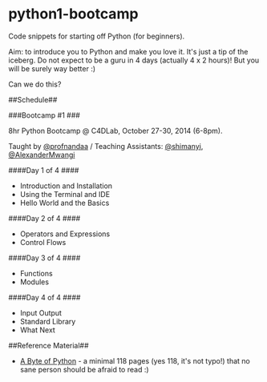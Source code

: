 python1-bootcamp
================

Code snippets for starting off Python (for beginners).

Aim: to introduce you to Python and make you love it. It's just a tip of the iceberg. Do not expect to be a guru in 4 days (actually 4 x 2 hours)! But you will be surely way better :)

Can we do this?

##Schedule##

###Bootcamp #1 ###

8hr Python Bootcamp @ C4DLab, October 27-30, 2014 (6-8pm).

Taught by [@profnandaa](https://github.com/profnandaa) / Teaching Assistants: [@shimanyi](https://github.com/shimanyi), [@AlexanderMwangi](https://github.com/AlexanderMwangi)

####Day 1 of 4 ####
* Introduction and Installation
* Using the Terminal and IDE
* Hello World and the Basics

####Day 2 of 4 ####
* Operators and Expressions
* Control Flows

####Day 3 of 4 ####
* Functions
* Modules

####Day 4 of 4 ####
* Input Output
* Standard Library
* What Next


##Reference Material##
* [A Byte of Python](http://files.swaroopch.com/python/byte_of_python.pdf) - a minimal 118 pages (yes 118, it's not typo!) that no sane person should be afraid to read :)
